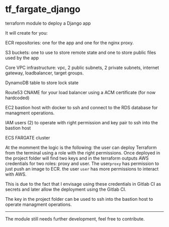 # tf_fargate_django
terraform module to deploy a Django app 


It will create for you:


ECR repositories: one for the app and one for the nginx proxy.

S3 buckets: one to use to store remote state and one to store public files used by the app

Core VPC infrastructure: vpc, 2 public subnets, 2 private subnets, internet gateway, loadbalancer, target groups.

DynamoDB table to store lock state

Route53 CNAME for your load balancer using a ACM certificate (for now hardcoded)

EC2 bastion host with docker to ssh and connect to the RDS database for managment operations.

IAM users (2) to operate with right permission and key pair to ssh into the bastion host

ECS FARGATE cluster





At the momment the logic is the following:
the user can deploy Terraform from the terminal using a role with the right permissions. Once deployed in the project folder will find two keys and in the terraform outputs AWS credentials for two roles: proxy and user. The user`proxy` has permission to just push an image to ECR. the user `user` has more permissions to interact with AWS.

This is due to the fact that I envisage using these credentials in Gitlab CI as secrets and later allow the deployment using the Gitlab CI.

The key in the project folder can be used to ssh into the bastion host to operate managment operations.


------
The module still needs further development, feel free to contribute.
